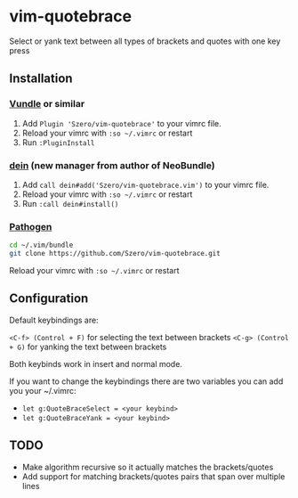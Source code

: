 # vim-quotebrace

Select or yank text between all types of brackets and quotes with one key press

## Installation

### [Vundle](https://github.com/VundleVim/Vundle.vim) or similar

1. Add `Plugin 'Szero/vim-quotebrace'` to your vimrc file.
2. Reload your vimrc with `:so ~/.vimrc` or restart
3. Run `:PluginInstall`

### [dein](https://github.com/Shougo/dein.vim) (new manager from author of NeoBundle)

1. Add `call dein#add('Szero/vim-quotebrace.vim')` to your vimrc file.
2. Reload your vimrc with `:so ~/.vimrc` or restart
3. Run `:call dein#install()`

### [Pathogen](https://github.com/tpope/vim-pathogen)

```sh
cd ~/.vim/bundle
git clone https://github.com/Szero/vim-quotebrace.git
```
Reload your vimrc with `:so ~/.vimrc` or restart


## Configuration

Default keybindings are: 

 `<C-f> (Control + F)` for selecting the text between brackets
 `<C-g> (Control + G)` for yanking the text between brackets

Both keybinds work in insert and normal mode.

If you want to change the keybindings there are two variables you can add you your ~/.vimrc:

 - `let g:QuoteBraceSelect = <your keybind>`
 - `let g:QuoteBraceYank = <your keybind>`


## TODO

- Make algorithm recursive so it actually matches the brackets/quotes
- Add support for matching brackets/quotes pairs that span over multiple lines
